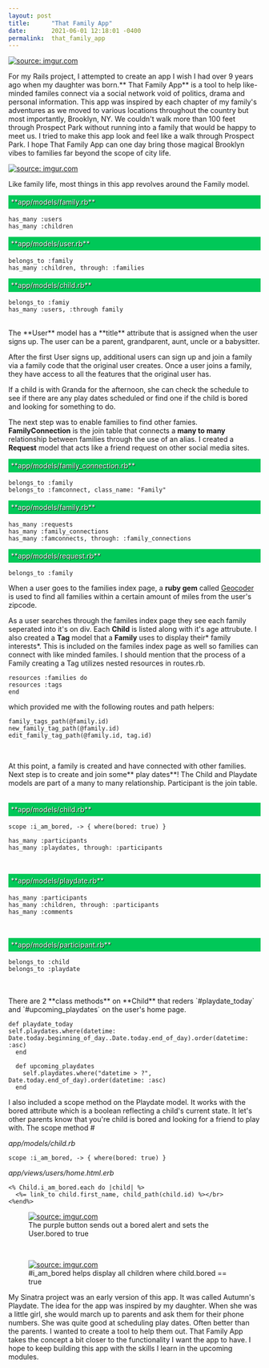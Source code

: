 ```yaml
---
layout: post
title:      "That Family App"
date:       2021-06-01 12:18:01 -0400
permalink:  that_family_app
---
```



<a href="https://imgur.com/19Uwbaq"><img src="https://i.imgur.com/19Uwbaq.jpg" title="source: imgur.com" /></a>

For my Rails project, I attempted to create an app I wish I had over 9 years ago when my daughter was born.** That Family App** is a tool to help like-minded familes connect via a social network void of politics, drama and personal information. This app was inspired by each chapter of my family's adventures as we moved to various locations  throughout the country but most importantly, Brooklyn, NY. We couldn't walk more than 100 feet through Prospect Park without running into a family that would be happy to meet us. I tried to make this app look and feel like a walk through Prospect Park. I hope That Family App can one day bring those magical Brooklyn vibes to families far beyond the scope of city life.

<a href="https://imgur.com/sDfHkc6"><img src="https://i.imgur.com/sDfHkc6.jpg" title="source: imgur.com" style="max-width: 100%;" /></a>



Like family life, most things in this app revolves around the Family model.

<div style="background-color: #00c858;color:white;text-shadow: 1px 1px black;padding: 5px;">
**app/models/family.rb**
</div>

```
has_many :users
has_many :children
```

<div style="background-color: #00c858;color:white;text-shadow: 1px 1px black;padding: 5px;">
**app/models/user.rb**
</div>

```
belongs_to :family
has_many :children, through: :families
```

<div style="background-color: #00c858;color:white;text-shadow: 1px 1px black;padding: 5px;">
**app/models/child.rb**
</div>

```
belongs_to :famiy
has_many :users, :through family
```

<br>
The **User** model has a **title** attribute that is assigned when the user signs up. The user can be a parent, grandparent, aunt, uncle or a babysitter.


After the first User signs up, additional users can sign up and join a family via a family code that the original user creates. Once a user joins a family, they have access to all the features that the original user has.

If a child is with Granda for the afternoon, she can check the schedule to see if there are any play dates scheduled or find one if the child is bored and looking for something to do.





The next step was to enable families to find other famies. **FamilyConnection** is the join table that connects a **many to many** relationship between families through the use of an alias.  I created a **Request** model that acts like a friend request on other social media sites.

<div style="background-color: #00c858;color:white;text-shadow: 1px 1px black;padding: 5px;">
**app/models/family_connection.rb**
</div>

```
belongs_to :family
belongs_to :famconnect, class_name: "Family"
```

<div style="background-color: #00c858;color:white;text-shadow: 1px 1px black;padding: 5px;">
**app/models/family.rb**
</div>

```
has_many :requests
has_many :family_connections
has_many :famconnects, through: :family_connections
```

<div style="background-color: #00c858;color:white;text-shadow: 1px 1px black;padding: 5px;">
**app/models/request.rb**
</div>

```
belongs_to :family
```

When a user goes to the families index page, a **ruby gem** called <a href="https://rubygems.org/gems/geocoder/versions/1.3.7"> Geocoder </a> is used to find all families within a certain amount of miles from the user's zipcode.

As a user searches through the familes index page they see each family seperated into it's on div. Each **Child** is listed along with it's age attrubute. I also created a **Tag** model that a **Family** uses to display their* family interests*.  This is included on the familes index page as well so families can connect with like minded familes. I should mention that the process of a Family creating a Tag utilizes nested resources in routes.rb.

```
resources :families do
resources :tags
end
```

which provided me with the following routes and path helpers:

```
family_tags_path(@family.id)
new_family_tag_path(@family.id)
edit_family_tag_path(@family.id, tag.id)
```
&nbsp;

At this point, a family is created and have connected with other families. Next step is to create and join some** play dates**!  The Child and Playdate models are part of a many to many relationship. Participant is the join table.
&nbsp;


  <div style="background-color: #00c858;color:white;text-shadow: 1px 1px black;padding: 5px;">
**app/models/child.rb**
</div>


```
scope :i_am_bored, -> { where(bored: true) }

has_many :participants
has_many :playdates, through: :participants
```
&nbsp;


  <div style="background-color: #00c858; color:white;text-shadow: 1px 1px black;padding: 5px;">
     **app/models/playdate.rb**
  </div>

```
has_many :participants  
has_many :children, through: :participants
has_many :comments
```
&nbsp;


  <div style="background-color: #00c858;color:white;text-shadow: 1px 1px black;padding: 5px;">
     **app/models/participant.rb**
  </div>

```
belongs_to :child
belongs_to :playdate
```
<br>
<br>
There are 2 **class methods** on **Child** that reders `#playdate_today` and `#upcoming_playdates` on the user's home page.  

```
def playdate_today
self.playdates.where(datetime: Date.today.beginning_of_day..Date.today.end_of_day).order(datetime: :asc)
  end

  def upcoming_playdates
    self.playdates.where("datetime > ?", Date.today.end_of_day).order(datetime: :asc)
  end

```

I also included a scope method on the Playdate model. It works with the bored attribute which is a boolean reflecting a child's current state. It let's other parents know that you're child is bored and looking for a friend to play with. The scope method #

*app/models/child.rb*
```
scope :i_am_bored, -> { where(bored: true) }
```
*app/views/users/home.html.erb*
```
<% Child.i_am_bored.each do |child| %>
  <%= link_to child.first_name, child_path(child.id) %></br>
<%end%>
```

<figure>
<a href="https://imgur.com/vXv8iSe"><img src="https://i.imgur.com/vXv8iSe.jpg" title="source: imgur.com" style="max-width:70%;"/></a>
<figcaption>    The purple button sends out a bored alert and sets the User.bored to true</figcaption>
</figure>
<br>


<figure>
<a href="https://imgur.com/QTNcxal"><img src="https://i.imgur.com/QTNcxal.jpg" title="source: imgur.com" style="max-width:70%;" /></a>

<figcaption>   #i_am_bored helps display all children where child.bored == true</figcaption>
</figure>

My Sinatra project was an early version of this app. It was called Autumn's Playdate. The idea for the app was inspired by my daughter. When she was a little girl, she would march up to parents and ask them for their phone numbers. She was quite good at scheduling play dates. Often better than the parents. I wanted to create a tool to help them out. That Family App takes the concept a  bit closer to the functionality I want the app to have. I hope to keep building this app with the skills I learn in the upcoming modules.
